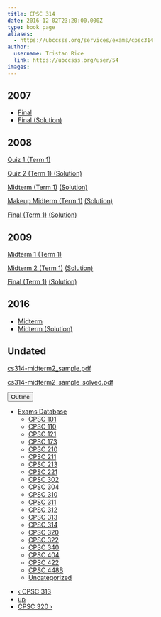 ```yaml
---
title: CPSC 314 
date: 2016-12-02T23:20:00.000Z
type: book page
aliases:
  - https://ubccsss.org/services/exams/cpsc314
author:
  username: Tristan Rice
  link: https://ubccsss.org/user/54
images:
---
```


<div class="field field-name-body field-type-text-with-summary field-label-hidden"><div class="field-items"><div class="field-item even"><h2>2007</h2>

<ul>
<li><a href="https://ubccsss.org/files/cs314-2007-final.pdf">Final</a></li>
<li><a href="https://ubccsss.org/files/cs314-2007-final.soln_.pdf">Final (Solution)</a></li>
</ul>

<h2>2008</h2>

<p><a href="/files/exams/2008/cs314-2008-t1-quiz1.pdf">Quiz 1 (Term 1)</a></p>

<p><a href="/files/exams/2008/cs314-2008-t1-quiz2-solution.pdf">Quiz 2 (Term 1) (Solution)</a></p>

<p><a href="/files/exams/2008/cs314-2008-t1-midterm.pdf">Midterm (Term 1)</a> <a href="/files/exams/2008/cs314-2008-t1-midterm-solution.pdf">(Solution)</a></p>

<p><a href="/files/exams/2008/cs314-2008-t1-makeup-midterm.pdf">Makeup Midterm (Term 1)</a> <a href="/files/exams/2008/cs314-2008-t1-makeup-midterm-solution.pdf">(Solution)</a></p>

<p><a href="/files/exams/2008/cs314-2008-t1-final.pdf">Final (Term 1)</a> <a href="/files/exams/2008/cs314-2008-t1-final-solution.pdf">(Solution)</a></p>

<h2>2009</h2>

<p><a href="/files/exams/2009/cs314-2009-t1-midterm1.pdf">Midterm 1 (Term 1)</a></p>

<p><a href="/files/exams/2009/cs314-2009-t1-midterm2.pdf">Midterm 2 (Term 1)</a> <a href="/files/exams/2009/cs314-2009-t1-midterm2-solution.pdf">(Solution)</a></p>

<p><a href="/files/exams/2009/cs314-2009-t1-final.pdf">Final (Term 1)</a> <a href="/files/exams/2009/cs314-2009-t1-final-solution.pdf">(Solution)</a></p>

<h2>2016</h2>

<ul>
<li><a href="https://ubccsss.org/files/cs314-2016-midterm.pdf">Midterm</a></li>
<li><a href="https://ubccsss.org/files/cs314-2016-midterm.soln_.pdf">Midterm (Solution)</a></li>
</ul>

<h2>Undated</h2>

<p><a href="/files/exams/undated/cs314-midterm2_sample.pdf">cs314-midterm2_sample.pdf</a></p>

<p><a href="/files/exams/undated/cs314-midterm2_sample_solved.pdf">cs314-midterm2_sample_solved.pdf</a></p>
</div></div></div>  <div id="book-navigation-1440" class="book-navigation">
    <div class="book-toc btn-group pull-right">  <button type="button" class="btn btn-link dropdown-toggle" data-toggle="dropdown"><span class="icon glyphicon glyphicon-list" aria-hidden="true"></span> Outline <span class="caret"></span></button><ul class="dropdown-menu" role="menu"><li class="first last expanded" role="presentation"><a href="/services/exams">Exams Database</a><ul class="dropdown-menu" role="menu"><li class="first leaf" role="presentation"><a href="/services/exams/cpsc101">CPSC 101</a></li>
<li class="leaf" role="presentation"><a href="/services/exams/cpsc110">CPSC 110</a></li>
<li class="leaf" role="presentation"><a href="/services/exams/cpsc121">CPSC 121</a></li>
<li class="leaf" role="presentation"><a href="/services/exams/cpsc173">CPSC 173</a></li>
<li class="leaf" role="presentation"><a href="/services/exams/cpsc210">CPSC 210</a></li>
<li class="leaf" role="presentation"><a href="/services/exams/cpsc211">CPSC 211</a></li>
<li class="leaf" role="presentation"><a href="/services/exams/cpsc213">CPSC 213</a></li>
<li class="leaf" role="presentation"><a href="/services/exams/cpsc221">CPSC 221</a></li>
<li class="leaf" role="presentation"><a href="/services/exams/cpsc302">CPSC 302</a></li>
<li class="leaf" role="presentation"><a href="/services/exams/cpsc304">CPSC 304</a></li>
<li class="leaf" role="presentation"><a href="/services/exams/cpsc310">CPSC 310</a></li>
<li class="leaf" role="presentation"><a href="/services/exams/cpsc311">CPSC 311 </a></li>
<li class="leaf" role="presentation"><a href="/services/exams/cpsc312">CPSC 312</a></li>
<li class="leaf" role="presentation"><a href="/services/exams/cpsc313">CPSC 313</a></li>
<li class="leaf active" role="presentation"><a href="/services/exams/cpsc314" class="active">CPSC 314</a></li>
<li class="leaf" role="presentation"><a href="/services/exams/cpsc320">CPSC 320</a></li>
<li class="leaf" role="presentation"><a href="/services/exams/cpsc322">CPSC 322</a></li>
<li class="leaf" role="presentation"><a href="/services/exams/cpsc340">CPSC 340</a></li>
<li class="leaf" role="presentation"><a href="/services/exams/cpsc404">CPSC 404</a></li>
<li class="leaf" role="presentation"><a href="/services/exams/cpsc422">CPSC 422</a></li>
<li class="leaf" role="presentation"><a href="/services/exams/cpsc448B">CPSC 448B</a></li>
<li class="last leaf" role="presentation"><a href="/node/1455">Uncategorized</a></li>
</ul></li>
</ul></div>
        <ul class="pager clearfix">
              <li class="previous"><a href="/services/exams/cpsc313" class="page-previous" title="Go to previous page">&#x2039; CPSC 313</a></li>
                    <li><a href="/services/exams" class="page-up" title="Go to parent page">up</a></li>
                    <li class="next"><a href="/services/exams/cpsc320" class="page-next" title="Go to next page">CPSC 320 &#x203A;</a></li>
          </ul>
    
  </div>
    <footer>
          </footer>
